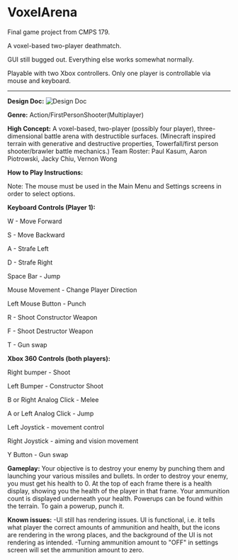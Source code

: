 VoxelArena
==========

Final game project from CMPS 179.

A voxel-based two-player deathmatch.

GUI still bugged out. Everything else works somewhat normally.

Playable with two Xbox controllers. Only one player is controllable via mouse and keyboard.

------------------------------------------------------



<b>Design Doc:</b>
![Design Doc](https://rawgit.com/apiotrow/VoxelArena/master/voxel_arena_design_doc.jpg)



<b>Genre:</b> Action/FirstPersonShooter(Multiplayer)


<b>High Concept:</b> A voxel-based, two-player (possibly four player), three-dimensional battle arena with destructible surfaces. (Minecraft inspired terrain with generative and destructive properties, Towerfall/first person shooter/brawler battle mechanics.)
Team Roster: Paul Kasum, Aaron Piotrowski, Jacky Chiu, Vernon Wong


<b>How to Play Instructions:</b>

Note: The mouse must be used in the Main Menu and Settings screens in order to select options.

<b>Keyboard Controls (Player 1):</b>

W - Move Forward

S - Move Backward

A - Strafe Left

D - Strafe Right

Space Bar - Jump

Mouse Movement - Change Player Direction

Left Mouse Button - Punch

R - Shoot Constructor Weapon

F - Shoot Destructor Weapon

T - Gun swap



<B>Xbox 360 Controls (both players):</b>

Right bumper - Shoot

Left Bumper - Constructor Shoot

B or Right Analog Click - Melee

A or Left Analog Click - Jump

Left Joystick  - movement control

Right Joystick - aiming and vision movement

Y Button - Gun swap



<b>Gameplay:</b>
Your objective is to destroy your enemy by punching them and launching your various missiles and bullets. In order to destroy your enemy, you must get his health to 0. At the top of each frame there is a health display, showing you the health of the player in that frame. Your ammunition count is displayed underneath your health. Powerups can be found within the terrain. To gain a powerup, punch it.


<b>Known issues:</b>
-UI still has rendering issues. UI is functional, i.e. it tells what player the correct amounts of ammunition and health, but the icons are rendering in the wrong places, and the background of the UI is not rendering as intended.
-Turning ammunition amount to "OFF" in settings screen will set the ammunition amount to zero.
